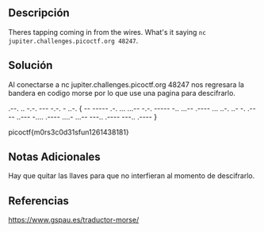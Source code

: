 ## Descripción 
Theres tapping coming in from the wires. What's it saying `nc jupiter.challenges.picoctf.org 48247`.
## Solución
Al conectarse a  nc jupiter.challenges.picoctf.org 48247 nos regresara la bandera en codigo morse por lo que use una pagina para descifrarlo.

.--. .. -.-. --- -.-. - ..-. { -- ----- .-. ... ...-- -.-. ----- -.. ...-- .---- ... ..-. ..- -. .---- ..--- -.... .---- ....- ...-- ---.. .---- ---.. .---- }

picoctf{m0rs3c0d31sfun1261438181}
## Notas Adicionales 
Hay que quitar las llaves para que no interfieran al momento de descifrarlo.
## Referencias
https://www.gspau.es/traductor-morse/